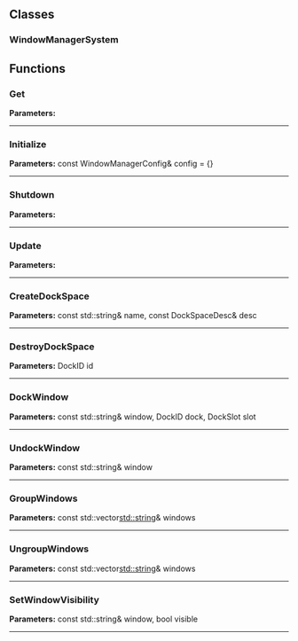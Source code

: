 
## Classes

### WindowManagerSystem




## Functions

### Get



**Parameters:** 

---

### Initialize



**Parameters:** const WindowManagerConfig& config = {}

---

### Shutdown



**Parameters:** 

---

### Update



**Parameters:** 

---

### CreateDockSpace



**Parameters:** const std::string& name, const DockSpaceDesc& desc

---

### DestroyDockSpace



**Parameters:** DockID id

---

### DockWindow



**Parameters:** const std::string& window, DockID dock, DockSlot slot

---

### UndockWindow



**Parameters:** const std::string& window

---

### GroupWindows



**Parameters:** const std::vector<std::string>& windows

---

### UngroupWindows



**Parameters:** const std::vector<std::string>& windows

---

### SetWindowVisibility



**Parameters:** const std::string& window, bool visible

---
